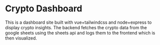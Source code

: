 # Crypto Dashboard

This is a dashboard site built with vue+tailwindcss and node+express to display crypto insights. The backend fetches the crypto data from the google sheets using the sheets api and logs them to the frontend which is then visualized.
